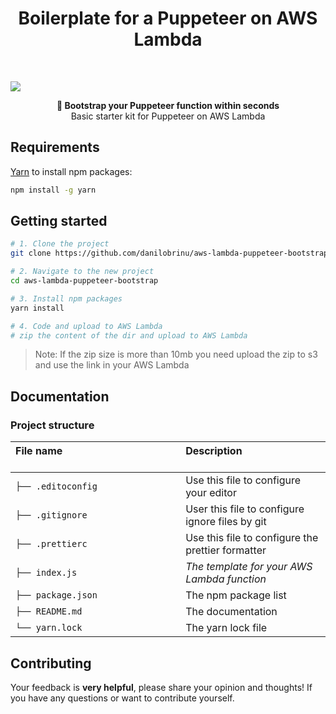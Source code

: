 <h1 align="center"><strong>Boilerplate for a Puppeteer on AWS Lambda</strong></h1>

<br />

![](https://www.pressmantech.com/wp-content/uploads/PoL.png)

<div align="center"><strong>🚀 Bootstrap your Puppeteer function within seconds</strong></div>
<div align="center">Basic starter kit for Puppeteer on AWS Lambda</div>


## Requirements

[Yarn](https://yarnpkg.com/lang/en/) to install npm packages:

```sh
npm install -g yarn
```

## Getting started

```sh
# 1. Clone the project
git clone https://github.com/danilobrinu/aws-lambda-puppeteer-bootstrap.git

# 2. Navigate to the new project
cd aws-lambda-puppeteer-bootstrap

# 3. Install npm packages
yarn install

# 4. Code and upload to AWS Lambda
# zip the content of the dir and upload to AWS Lambda
```

> Note: If the zip size is more than 10mb you need upload the zip to s3 and use the link in your AWS Lambda


## Documentation

### Project structure

| File name 　　　　　　　　　　　　　　| Description 　　　　　　　　| 
| :--  | :--         |
| `├── .editoconfig` | Use this file to configure your editor |
| `├── .gitignore` | User this file to configure ignore files by git |
| `├── .prettierc` | Use this file to configure the prettier formatter |
| `├── index.js` | _The template for your AWS Lambda function_ |
| `├── package.json` | The npm package list |
| `├── README.md` | The documentation |
| `└── yarn.lock`  | The yarn lock file |

## Contributing

Your feedback is **very helpful**, please share your opinion and thoughts! If you have any questions or want to contribute yourself.
